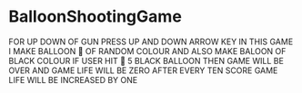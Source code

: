 # BalloonShootingGame
FOR UP DOWN OF GUN PRESS UP AND DOWN ARROW KEY
IN THIS GAME I MAKE BALLOON 🎈 OF RANDOM COLOUR AND ALSO MAKE BALOON OF BLACK COLOUR IF USER HIT 🎯 5 BLACK BALLOON THEN GAME WILL BE OVER
AND GAME LIFE WILL BE ZERO
AFTER EVERY TEN SCORE GAME LIFE WILL BE INCREASED BY ONE
